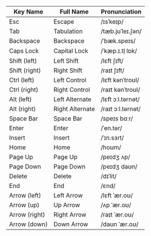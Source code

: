 |Key Name|Full Name|Pronunciation|
|--|--|--|
|Esc|Escape|/ɪsˈkeɪp/|
|Tab|Tabulation|/tæb.jʊˈleɪ.ʃən/|
|Backspace|Backspace|/ˈbæk.speɪs/|
|Caps Lock|Capital Lock|/ˈkæp.ɪ.tl̩ lɒk/|
|Shift (left)|Left Shift|/lɛft ʃɪft/|
|Shift (right)|Right Shift|/raɪt ʃɪft/|
|Ctrl (left)|Left Control|/lɛft kənˈtroʊl/|
|Ctrl (right)|Right Control|/raɪt kənˈtroʊl/|
|Alt (left)|Left Alternate|/lɛft ɔːl.tərnət/|
|Alt (right)|Right Alternate|/raɪt ɔːl.tərnət/|
|Space Bar|Space Bar|/speɪs bɑːr/|
|Enter|Enter|/ˈen.tər/|
|Insert|Insert|/ˈɪn.sɜrt/|
|Home|Home|/hoʊm/|
|Page Up|Page Up|/peɪdʒ ʌp/|
|Page Down|Page Down|/peɪdʒ daʊn/|
|Delete|Delete|/dɪˈlit/|
|End|End|/ɛnd/|
|Arrow (left)|Left Arrow|/lɛft ˈær.oʊ/|
|Arrow (up)|Up Arrow|/ʌp ˈær.oʊ/|
|Arrow (right)|Right Arrow|/raɪt ˈær.oʊ/|
|Arrow (down)|Down Arrow|/daʊn ˈær.oʊ/
